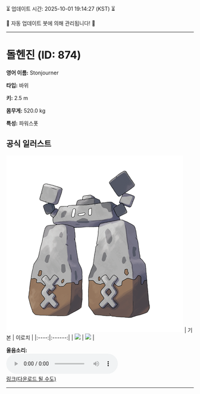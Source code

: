 
⏳ 업데이트 시간: 2025-10-01 19:14:27 (KST) ⏳

🤖 자동 업데이트 봇에 의해 관리됩니다! 🤖

---

# 돌헨진 (ID: 874)
**영어 이름:** Stonjourner

**타입:** 바위

**키:** 2.5 m

**몸무게:** 520.0 kg

**특성:** 파워스폿

## 공식 일러스트
![](https://raw.githubusercontent.com/PokeAPI/sprites/master/sprites/pokemon/other/official-artwork/874.png)
| 기본 | 이로치 |
|:----:|:------:|
| <img src="http://play.pokemonshowdown.com/sprites/ani/stonjourner.gif" width="200"> | <img src="http://play.pokemonshowdown.com/sprites/ani-shiny/stonjourner.gif" width="200"> |

**울음소리:**<br><audio controls src="https://raw.githubusercontent.com/PokeAPI/cries/main/cries/pokemon/latest/874.ogg"></audio><br> [링크(다운로드 될 수도)](https://raw.githubusercontent.com/PokeAPI/cries/main/cries/pokemon/latest/874.ogg)


---
